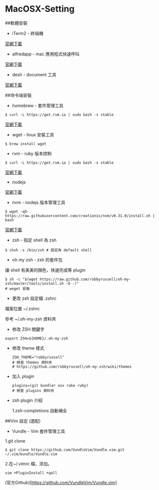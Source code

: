 # MacOSX-Setting

##軟體安裝

+ iTerm2 - 終端機

[官網下載](https://www.iterm2.com/)

+ alfredapp - mac 應用程式快速呼叫

[官網下載](https://www.alfredapp.com/)

+ desh - document 工具

[官網下載](https://kapeli.com/dash)

##命令端安裝

+ homebrew - 套件管理工具

```
$ curl -L https://get.rvm.io | sudo bash -s stable
```

[官網下載](http://brew.sh/index_zh-tw.html)

+ wget - linux 安裝工具

```
$ brew install wget
```

+ rvm - ruby 版本控制

```
$ curl -L https://get.rvm.io | sudo bash -s stable
```

[官網下載](https://rvm.io/)

+ nodejs

[官網下載](https://nodejs.org/en/)

+ nvm - nodejs 版本管理工具

```
$ wget -qO- https://raw.githubusercontent.com/creationix/nvm/v0.31.0/install.sh | bash
```

[官網下載](https://github.com/creationix/nvm)

+ zsh - 指定 shell 為 zsh

```
$ chsh -s /bin/zsh # 設定為 default shell
```

+ oh my zsh - zsh 的套件包

讓 shell 有美美的顏色，快速完成等 plugin

```
$ sh -c "$(wget https://raw.github.com/robbyrussell/oh-my-zsh/master/tools/install.sh -O -)"
# weget 安裝
```

+ 更改 zsh 設定檔 .zshrc

檔案位置 ~/.zshrc


參考 ~/.oh-my-zsh 資料夾

  - 修改 ZSH 關鍵字
  ```
  export ZSH=${HOME}/.oh-my-zsh
  ```

  - 修改 theme 樣式
    ```
    ZSH_THEME="robbyrussell"
    # 檢查 themes 資料夾
    # https://github.com/robbyrussell/oh-my-zsh/wiki/themes
    ```

  - 加入 plugin

    ```
    plugins=(git bundler osx rake ruby)
    # 檢查 plugins 資料夾
    ```

+ zsh plugin 介紹

  1.zsh-completions 自動補全

##Vim 設定 (選配)

+ Vundle - Vim 套件管理工具

1.git clone

```
$ git clone https://github.com/VundleVim/Vundle.vim.git ~/.vim/bundle/Vundle.vim
```

2.在~/.vimrc 檔，添加。

```
vim +PluginInstall +qall
```


(官方Github)[https://github.com/VundleVim/Vundle.vim]
